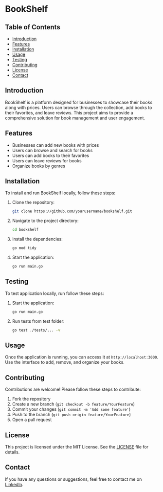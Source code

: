 # BookShelf

## Table of Contents

- [Introduction](#introduction)
- [Features](#features)
- [Installation](#installation)
- [Usage](#usage)
- [Testing](#testing)
- [Contributing](#contributing)
- [License](#license)
- [Contact](#contact)

## Introduction

BookShelf is a platform designed for businesses to showcase their books along with prices. Users can browse through the collection, add books to their favorites, and leave reviews. This project aims to provide a comprehensive solution for book management and user engagement.

## Features

- Businesses can add new books with prices
- Users can browse and search for books
- Users can add books to their favorites
- Users can leave reviews for books
- Organize books by genres

## Installation

To install and run BookShelf locally, follow these steps:

1. Clone the repository:
   ```sh
   git clone https://github.com/yourusername/bookshelf.git
   ```
2. Navigate to the project directory:
   ```sh
   cd bookshelf
   ```
3. Install the dependencies:
   ```sh
   go mod tidy
   ```
4. Start the application:
   ```sh
   go run main.go
   ```

## Testing

To test application locally, run follow these steps:

1. Start the application:
   ```sh
   go run main.go
   ```
2. Run tests from test folder:
   ```sh
   go test ./tests/... -v
   ```

## Usage

Once the application is running, you can access it at `http://localhost:3000`. Use the interface to add, remove, and organize your books.

## Contributing

Contributions are welcome! Please follow these steps to contribute:

1. Fork the repository
2. Create a new branch (`git checkout -b feature/YourFeature`)
3. Commit your changes (`git commit -m 'Add some feature'`)
4. Push to the branch (`git push origin feature/YourFeature`)
5. Open a pull request

## License

This project is licensed under the MIT License. See the [LICENSE](LICENSE) file for details.

## Contact

If you have any questions or suggestions, feel free to contact me on [LinkedIn](https://www.linkedin.com/in/giorgi-tsukhishvili-05b213201/).
